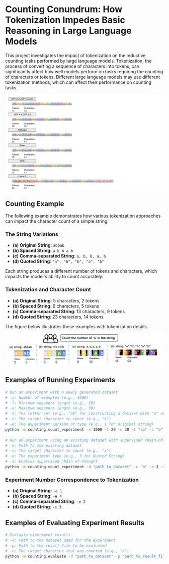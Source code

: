 # Counting Conundrum: How Tokenization Impedes Basic Reasoning in Large Language Models

This project investigates the impact of tokenization on the inductive counting tasks performed by large language models.  Tokenization, the process of converting a sequence of characters into tokens, can significantly affect how well models perform on tasks requiring the counting of characters or tokens. Different large language models may use different tokenization methods, which can affect their performance on counting tasks.

![Tokenization Example Long](./tokenizations_long.png)

## Counting Example

The following example demonstrates how various tokenization approaches can impact the character count of a simple string.

### The String Variations

- **(a) Original String**: `abbab`
- **(b) Spaced String**: `a b b a b`
- **(c) Comma-separated String**: `a, b, b, a, b`
- **(d) Quoted String**: `"a", "b", "b", "a", "b"`

Each string produces a different number of tokens and characters, which impacts the model's ability to count accurately.

### Tokenization and Character Count

- **(a) Original String**: 5 characters, 2 tokens
- **(b) Spaced String**: 9 characters, 5 tokens
- **(c) Comma-separated String**: 13 characters, 9 tokens
- **(d) Quoted String**: 23 characters, 14 tokens

The figure below illustrates these examples with tokenization details.

![Tokenization Example](./tokenizations.png)

## Examples of Running Experiments

```bash
# Run an experiment with a newly generated dataset
# -n: Number of examples (e.g., 1000)
# -l: Minimum sequence length (e.g., 20)
# -u: Maximum sequence length (e.g., 30)
# -t: The letter set (e.g., "ab" for constructing a dataset with "a" and "b")
# -c: The target character to count (e.g., "a")
# -e: The experiment version or type (e.g., 1 for original string)
python -m counting.count_experiment -n 1000 -l 20 -u 30 -t "ab" -c "a" -e 1 

# Run an experiment using an existing dataset with supervised chain-of-thought
# -d: Path to the existing dataset
# -c: The target character to count (e.g., "a")
# -e: The experiment type (e.g., 3 for Quoted String)
# -s: Enables supervised chain-of-thought
python -m counting.count_experiment -d "path_to_dataset" -c "a" -e 3 -s

```

### Experiment Number Correspondence to Tokenization

- **(a) Original String**: `-e 1`
- **(b) Spaced String**: `-e 4`
- **(c) Comma-separated String**: `-e 2`
- **(d) Quoted String**: `-e 3`

## Examples of Evaluating Experiment Results

```bash
# Evaluate experiment results
# -d: Path to the dataset used for the experiment
# -p: Path to the result file to be evaluated
# -c: The target character that was counted (e.g., "a")
python -m counting.evaluate -d "path_to_dataset" -p "path_to_result_file" -c "a"
```
